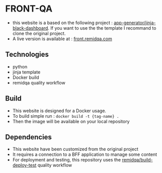 # FRONT-QA

- this website is a based on the following project : [app-generator/jinja-black-dashboard](https://github.com/app-generator/jinja-black-dashboard). If you want to use the the template I recommand to clone the original project.
- A live version is available at : [front.remidqa.com](https://front.remidqa.com)

## Technologies
- python
- jinja template
- Docker build
- remidqa quality workflow

## Build
- This website is designed for a Docker usage.
- To build simple run : ```docker build -t {tag-name} .```
- Then the image will be available on your local repository

## Dependencies
- This website have been customized from the original project
- It requires a connection to a BFF application to manage some content
- For deployment and testing, this repository uses the [remidqa/build-deploy-test](https://github.com/remidqa/qa-configurations/blob/main/.github/workflows/build-deploy-test.yml) quality workflow
